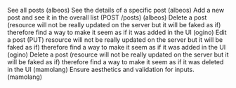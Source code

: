 See all posts (albeos)
See the details of a specific post (albeos)
Add a new post and see it in the overall list (POST /posts) (albeos)
Delete a post (resource will not be really updated on the server but it will be faked as if) therefore find a way to make it seem as if it was added in the UI (ogino)
Edit a post (PUT) resource will not be really updated on the server but it will be faked as if) therefore find a way to make it seem as if it was added in the UI (ogino)
Delete a post (resource will not be really updated on the server but it will be faked as if) therefore find a way to make it seem as if it was deleted in the UI (mamolang)
Ensure aesthetics and validation for inputs. (mamolang)
